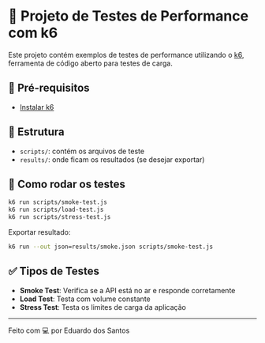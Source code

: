 # 🧪 Projeto de Testes de Performance com k6

Este projeto contém exemplos de testes de performance utilizando o [k6](https://k6.io/), ferramenta de código aberto para testes de carga.

## 🔧 Pré-requisitos

- [Instalar k6](https://k6.io/docs/getting-started/installation/)

## 📁 Estrutura

- `scripts/`: contém os arquivos de teste
- `results/`: onde ficam os resultados (se desejar exportar)

## 🚀 Como rodar os testes

```bash
k6 run scripts/smoke-test.js
k6 run scripts/load-test.js
k6 run scripts/stress-test.js
```

Exportar resultado:

```bash
k6 run --out json=results/smoke.json scripts/smoke-test.js
```

## ✅ Tipos de Testes

- **Smoke Test**: Verifica se a API está no ar e responde corretamente
- **Load Test**: Testa com volume constante
- **Stress Test**: Testa os limites de carga da aplicação

---

Feito com 💻 por Eduardo dos Santos
